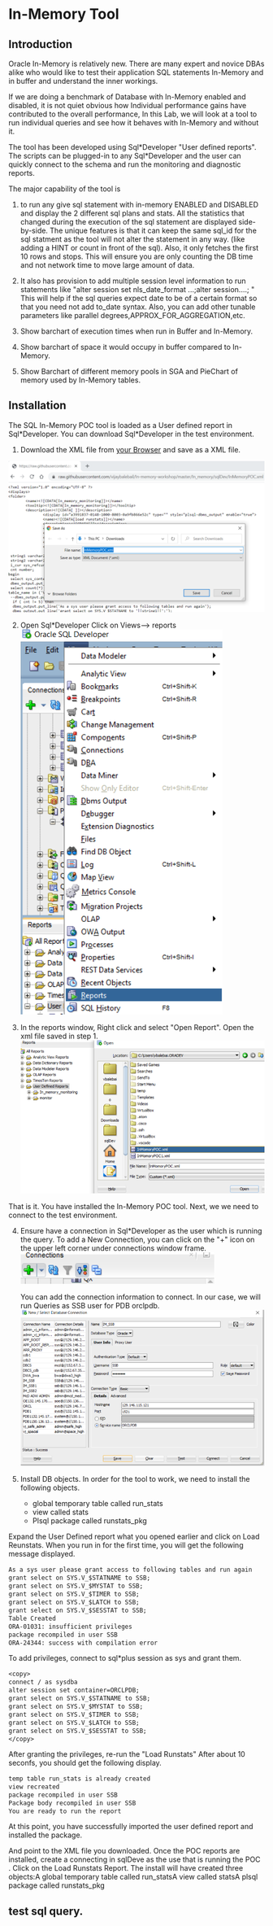 # In-Memory Tool

## Introduction

Oracle In-Memory is relatively new. There are many expert and novice DBAs alike who would like to test their application SQL statements In-Memory and in buffer and understand the inner workings.

If we are doing a benchmark of Database with In-Memory enabled and disabled, it is not quiet obvious how Individual performance gains have contributed to the overall performance, In this Lab, we will look at a tool to run individual queries and see how it behaves with In-Memory and without it.

The tool has been developed using Sql\*Developer "User defined reports". The scripts can be plugged-in to any Sql\*Developer and the user can quickly connect to the schema and run the monitoring and diagnostic reports.  

The major capability of the tool is

1)  to run any give sql statement with in-memory ENABLED and  DISABLED and display the 2 different sql plans and stats. All the statistics that changed during the execution of the sql statement are displayed side-by-side. The unique features is that it can keep the same sql_id for the sql statment as the tool will not alter the statement in any way. (like adding a HINT or count in front of the sql).  Also, it only fetches the first 10 rows and stops. This will ensure you are only counting the DB time and not network time to move large amount of data.

2) It also has  provision to add multiple session level information to run statements like "alter session set nls\_date\_format ...;alter session....; " This will help if the sql queries expect date to be of a certain format so that you need not add to_date syntax. Also, you can add other tunable parameters like parallel degrees,APPROX\_FOR\_AGGREGATION,etc.

3) Show barchart of execution times when run in Buffer and In-Memory.

4) Show barchart of space it would occupy in buffer compared to In-Memory.

5) Show Barchart of different memory pools in SGA and PieChart of memory used by In-Memory tables.

## Installation

The SQL In-Memory POC tool is loaded as a User defined report in Sql\*Developer. You can download Sql\*Developer in the test environment.

1. Download the XML file from [your Browser](https://raw.githubusercontent.com/vijaybalebail/In-memory-workshop/master/In_memory/sqlDev/InMemoryPOC.xml) and save as a XML file.



![](images/saveAs.png)



2. Open Sql*Developer Click on Views--> reports
![](images/viewReports.png)

3. In the reports window, Right click and select "Open Report". Open the xml file saved in step 1.
![](images/openReport.png)

That is it. You have installed the In-Memory POC tool. Next, we we need to connect to the test environment.

4. Ensure have a connection in Sql\*Developer as the user which is running the query.
   To add a New Connection, you can click on the "+" icon on the upper left corner under connections window frame.
    ![](images/newConnection.png)

    You can add the connection information to connect. In our case, we will run Queries as SSB user for PDB orclpdb.
    ![](images/SSBconnection.png)

5. Install DB objects.
    In order for the tool to work, we need to install the following objects.
	*   global temporary table called run_stats
	*   view called stats
	*   Plsql package called runstats_pkg

 Expand the User Defined report what you opened earlier and click on Load Reunstats.
 When you run in for the first time, you will get the following message displayed.

 ````
 As a sys user please grant access to following tables and run again
grant select on SYS.V_$STATNAME to SSB;
grant select on SYS.V_$MYSTAT to SSB;
grant select on SYS.V_$TIMER to SSB;
grant select on SYS.V_$LATCH to SSB;
grant select on SYS.V_$SESSTAT to SSB;
Table Created
ORA-01031: insufficient privileges
package recompiled in user SSB
ORA-24344: success with compilation error
````

To add privileges, connect to sql\*plus session as sys and grant them.
````
<copy>
connect / as sysdba
alter session set container=ORCLPDB;
grant select on SYS.V_$STATNAME to SSB;
grant select on SYS.V_$MYSTAT to SSB;
grant select on SYS.V_$TIMER to SSB;
grant select on SYS.V_$LATCH to SSB;
grant select on SYS.V_$SESSTAT to SSB;
</copy>
````
After granting the privileges, re-run the "Load Runstats"
After about 10 seconfs, you should get the following display.

````
temp table run_stats is already created
view recreated
package recompiled in user SSB
Package body recompiled in user SSB
You are ready to run the report
````
At this point, you have successfully imported the user defined report and installed the package.




And point to the XML file you downloaded.
Once the POC reports are installed, create a connecting in sqlDeve as the use that is running the POC . Click on the Load Runstats Report.
The install will have created three objects:A global temporary table called run_statsA view called statsA plsql package called runstats_pkg

## test sql query.
